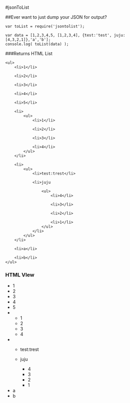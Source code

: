 #jsonToList

##Ever want to just dump your JSON for output?

```
var toList = require('jsontolist');

var data = [1,2,3,4,5, [1,2,3,4], {test:'test', juju:[4,3,2,1]},'a','b'];
console.log( toList(data) );
```

###Returns HTML List
```
<ul>
    <li>1</li>

    <li>2</li>

    <li>3</li>

    <li>4</li>

    <li>5</li>

    <li>
        <ul>
            <li>1</li>

            <li>2</li>

            <li>3</li>

            <li>4</li>
        </ul>
    </li>

    <li>
        <ul>
            <li>test:trest</li>

            <li>juju

                <ul>
                    <li>4</li>

                    <li>3</li>

                    <li>2</li>

                    <li>1</li>
                </ul>
            </li>
        </ul>
    </li>

    <li>a</li>

    <li>b</li>
</ul>
```

### HTML VIew
*   1
*   2
*   3
*   4
*   5
*      
    *   1
    *   2
    *   3
    *   4
*   
    *   test:trest
    *   juju

        *   4
        *   3
        *   2
        *   1
*   a
*   b
